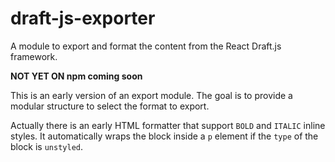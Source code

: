 # draft-js-exporter
A module to export and format the content from the React Draft.js framework.

**NOT YET ON npm coming soon**

This is an early version of an export module.
The goal is to provide a modular structure to select the format to export.

Actually there is an early HTML formatter that support `BOLD` and `ITALIC` inline styles.
It automatically wraps the block inside a `p` element if the `type` of the block is `unstyled`.

